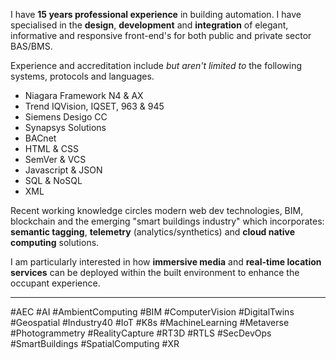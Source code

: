 I have **15 years professional experience** in building automation. I have specialised in the **design**, **development** and **integration** of elegant, informative and responsive front-end's for both public and private sector BAS/BMS.

Experience and accreditation include *but aren't limited to* the following systems, protocols and languages.

- Niagara Framework N4 & AX
- Trend IQVision, IQSET, 963 & 945
- Siemens Desigo CC
- Synapsys Solutions
- BACnet
- HTML & CSS
- SemVer & VCS
- Javascript & JSON
- SQL & NoSQL
- XML

Recent working knowledge circles modern web dev technologies, BIM, blockchain and the emerging "smart buildings industry" which incorporates: **semantic tagging**, **telemetry** (analytics/synthetics) and **cloud native computing** solutions.

I am particularly interested in how **immersive media** and **real-time location services** can be deployed within the built environment to enhance the occupant experience.

---

#AEC #AI #AmbientComputing #BIM #ComputerVision #DigitalTwins #Geospatial #Industry40 #IoT #K8s #MachineLearning #Metaverse #Photogrammetry #RealityCapture #RT3D #RTLS #SecDevOps #SmartBuildings #SpatialComputing #XR

<!---
LeonRawlins/LeonRawlins is a ✨ special ✨ repository because its `README.md` (this file) appears on your GitHub profile.
You can click the Preview link to take a look at your changes.
--->
